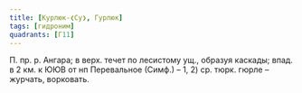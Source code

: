 ```yaml
---
title: [Курлюк-❮Су❯, Гурлюк]
tags: [гидроним]
quadrants: [Г11]
---
```


П. пр. р. Ангара; в верх. течет по лесистому ущ., образуя каскады; впад. в 2 км.
к ЮЮВ от нп Перевальное (Симф.) – 1, 2) ср. тюрк. гюрле – журчать, ворковать.
